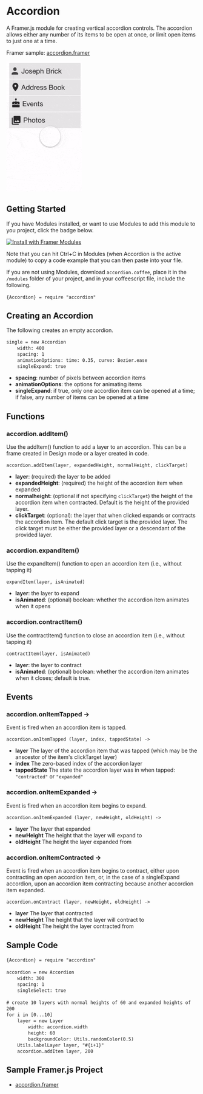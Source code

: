 # Accordion
A Framer.js module for creating vertical accordion controls. The accordion allows either any number of its items to be open at once, or limit open items to just one at a time.

Framer sample: [accordion.framer](https://framer.cloud/tIdTw)

<img src="/readme_images/accordion_example.gif" width="200">

## Getting Started

If you have Modules installed, or want to use Modules to add this module to you project, click the badge below.

<a href='https://open.framermodules.com/Accordion'>
    <img alt='Install with Framer Modules'
    src='https://www.framermodules.com/assets/badge@2x.png' width='160' height='40' />
</a>

Note that you can hit Ctrl+C in Modules (when Accordion is the active module) to copy a code example that you can then paste into your file. 

If you are not using Modules, download `accordion.coffee`, place it in the `/modules` folder of your project, and in your coffeescript file, include the following.

`{Accordion} = require "accordion"`

## Creating an Accordion
The following creates an empty accordion.
```
single = new Accordion
	width: 400
	spacing: 1
	animationOptions: time: 0.35, curve: Bezier.ease
	singleExpand: true
```
* **spacing**: number of pixels between accordion items
* **animationOptions**: the options for animating items
* **singleExpand**: if true, only one accordion item can be opened at a time; if false, any number of items can be opened at a time
## Functions
### accordion.addItem()
Use the addItem() function to add a layer to an accordion. This can be a frame created in Design mode or a layer created in code. 
```
accordion.addItem(layer, expandedHeight, normalHeight, clickTarget)
```
* **layer**: (required) the layer to be added
* **expandedHeight**: (required) the height of the accordion item when expanded
* **normalheight**: (optional if not specifying `clickTarget`) the height of the accordion item when contracted. Default is the height of the provided layer.
* **clickTarget**: (optional): the layer that when clicked expands or contracts the accordion item. The default click target is the provided layer. The click target must be either the provided layer or a descendant of the provided layer.
### accordion.expandItem()
Use the expandItem() function to open an accordion item (i.e., without tapping it)
```
expandItem(layer, isAnimated)
```
* **layer**: the layer to expand
* **isAnimated**: (optional) boolean: whether the accordion item animates when it opens

### accordion.contractItem()
Use the contractItem() function to close an accordion item (i.e., without tapping it)
```
contractItem(layer, isAnimated)
```
* **layer**: the layer to contract
* **isAnimated**: (optional) boolean: whether the accordion item animates when it closes; default is true.

## Events

### accordion.onItemTapped ->
Event is fired when an accordion item is tapped.
```
accordion.onItemTapped (layer, index, tappedState) ->
```
* **layer** The layer of the accordion item that was tapped (which may be the anscestor of the item's clickTarget layer)
* **index** The zero-based index of the accordion layer
* **tappedState** The state the accordion layer was in when tapped: `"contracted"` or `"expanded"`

### accordion.onItemExpanded ->
Event is fired when an accordion item begins to expand.
```
accordion.onItemExpanded (layer, newHeight, oldHeight) ->
```
* **layer** The layer that expanded
* **newHeight** The height that the layer will expand to
* **oldHeight** The height the layer expanded from

### accordion.onItemContracted ->
Event is fired when an accordion item begins to contract, either upon contracting an open accordion item, or, in the case of a singleExpand accordion, upon an accordion item contracting because another accordion item expanded.
```
accordion.onContract (layer, newHeight, oldHeight) ->
```
* **layer** The layer that contracted
* **newHeight** The height that the layer will contract to
* **oldHeight** The height the layer contracted from
## Sample Code
```
{Accordion} = require "accordion"

accordion = new Accordion
	width: 300
	spacing: 1
	singleSelect: true
	
# create 10 layers with normal heights of 60 and expanded heights of 200
for i in [0...10]
	layer = new Layer
		width: accordion.width
		height: 60
		backgroundColor: Utils.randomColor(0.5)
	Utils.labelLayer layer, "#{i+1}"
	accordion.addItem layer, 200
```
## Sample Framer.js Project
* [accordion.framer](https://framer.cloud/tIdTw)
